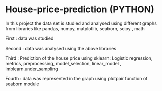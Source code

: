 # House-price-prediction (PYTHON)

In this project the data set is studied and analysed using different graphs from libraries like pandas, numpy, matplotlib, seaborn, scipy , math

First : data was studied 

Second : data was analysed using the above libraries

Third : Prediction of the house price using sklearn: Logistic regression, metrics, preprocessing, model_selection, linear_model , imblearn.under_sampling

Fourth : data was represented in the graph using plotpair function of seaborn module
